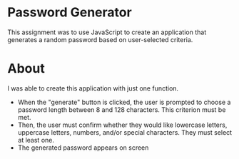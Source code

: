 # Password Generator

This assignment was to use JavaScript to create an application that generates a random password based on user-selected criteria. 

# About
I was able to create this application with just one function. 

- When the "generate" button is clicked, the user is prompted to choose a password length between 8 and 128 characters. This criterion must be met.
- Then, the user must confirm whether they would like lowercase letters, uppercase letters, numbers, and/or special characters. They must select at least one.
- The generated password appears on screen



